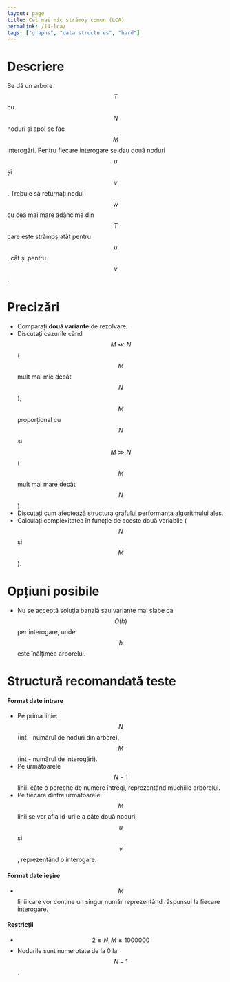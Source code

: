 ```yaml
---
layout: page
title: Cel mai mic strămoș comun (LCA)
permalink: /14-lca/
tags: ["graphs", "data structures", "hard"]
---
```


# Descriere
Se dă un arbore $$T$$ cu $$N$$ noduri și apoi se fac $$M$$ interogări. Pentru fiecare interogare se dau două noduri $$u$$ și $$v$$. Trebuie să returnați nodul $$w$$ cu cea mai mare adâncime din $$T$$ care este strămoș atât pentru $$u$$, cât și pentru $$v$$.

# Precizări

- Comparați **două variante** de rezolvare.
- Discutați cazurile când $$M \ll N$$ ($$M$$ mult mai mic decât $$N$$), $$M$$ proporțional cu $$N$$ și $$M \gg N$$ ($$M$$ mult mai mare decât $$N$$).
- Discutați cum afectează structura grafului performanța algoritmului ales.
- Calculați complexitatea în funcție de aceste două variabile ($$N$$ și $$M$$). 

# Opțiuni posibile
- Nu se acceptă soluția banală sau variante mai slabe ca $$O(h)$$ per interogare, unde $$h$$ este înălțimea arborelui.

# Structură recomandată teste

#### Format date intrare
- Pe prima linie: $$N$$ (int - numărul de noduri din arbore), $$M$$ (int - numărul de interogări).
- Pe următoarele $$N-1$$ linii: câte o pereche de numere întregi, reprezentănd muchiile arborelui.
- Pe fiecare dintre următoarele $$M$$ linii se vor afla id-urile a câte două noduri, $$u$$ și $$v$$, reprezentând o interogare.

#### Format date ieșire
- $$M$$ linii care vor conține un singur număr reprezentând răspunsul la fiecare interogare.

#### Restricții
- $$2 \leq N, M \leq 1000000$$
- Nodurile sunt numerotate de la 0 la $$N-1$$.

